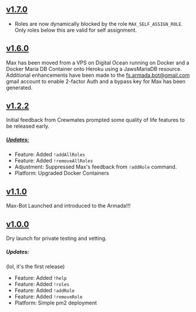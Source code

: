 ## [v1.7.0](https://github.com/reactivepixel/Max-Bot/releases/tag/v1.7.0)

* Roles are now dynamically blocked by the role `MAX_SELF_ASSIGN_ROLE`. Only roles below this are valid for self assignment.

## [v1.6.0](https://github.com/reactivepixel/Max-Bot/releases/tag/v1.6.0)

Max has been moved from a VPS on Digital Ocean running on Docker and a Docker Maria DB Container onto Heroku using a JawsMariaDB resource. Additional enhancements have been made to the fs.armada.bot@gmail.com gmail account to enable 2-factor Auth and a bypass key for Max has been generated.

## [v1.2.2](https://github.com/reactivepixel/Max-Bot/releases/tag/v1.2.2)

Initial feedback from Crewmates prompted some quality of life features to be released early.

##### [Updates:](https://github.com/reactivepixel/Max-Bot/milestone/1?closed=1)

* Feature: Added ```!addAllRoles```
* Feature: Added ```!removeAllRoles```
* Adjustment: Suppressed Max's feedback from ```!addRole``` command.
* Platform: Upgraded Docker Containers

## [v1.1.0](https://github.com/reactivepixel/Max-Bot/releases/tag/v1.1.0)

Max-Bot Launched and introduced to the Armada!!!

## [v1.0.0](https://github.com/reactivepixel/Max-Bot/releases/tag/v1.0.0)

Dry launch for private testing and vetting.

##### Updates:

(lol, it's the first release)

* Feature: Added ```!help```
* Feature: Added ```!roles```
* Feature: Added ```!addRole```
* Feature: Added ```!removeRole```
* Platform: Simple pm2 deployment
